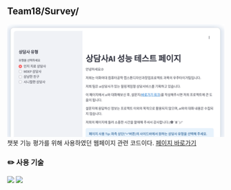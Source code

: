 ## Team18/Survey/
![웹페이지 스크린샷](./image.png)
챗봇 기능 평가를 위해 사용하였던 웹페이지 관련 코드이다. [페이지 바로가기](https://team18-nnpkyfvownh9obzlnmdztd.streamlit.app/)
<br>
### ✏️ 사용 기술
<img src="https://img.shields.io/badge/OpenAI%20API-eee?style=for-the-badge&logo=openai&logoColor=412991"/></a>
<img src="https://img.shields.io/badge/streamlit%20-%23FF0000.svg?style=for-the-badge&logo=streamlit&logoColor=white"/></a>
